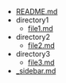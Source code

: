 - [README.md](./README.md)
- directory1
  - [file1.md](./directory1/file1.md)
- directory2
  - [file2.md](./directory2/file2.md)
- directory3
  - [file3.md](./directory3/file3.md)
- [_sidebar.md](./_sidebar.md)
